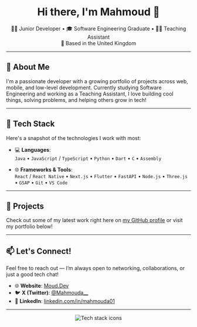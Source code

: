 <h1 align="center">Hi there, I'm Mahmoud 👋</h1>

<p align="center">
  🧑‍💻 Junior Developer • 🎓 Software Engineering Graduate • 👨‍🏫 Teaching Assistant<br/>
  📍 Based in the United Kingdom
</p>

---

## 🚀 About Me

I'm a passionate developer with a growing portfolio of projects across web, mobile, and low-level development. Currently studying Software Engineering and working as a Teaching Assistant, I love building cool things, solving problems, and helping others grow in tech!

---

## 🧠 Tech Stack

Here's a snapshot of the technologies I work with most:

- 💻 **Languages**:  
  `Java` • `JavaScript` / `TypeScript` • `Python` • `Dart` • `C` • `Assembly`

- 🌐 **Frameworks & Tools**:  
  `React` / `React Native` • `Next.js` • `Flutter` • `FastAPI` • `Node.js` • `Three.js` • `GSAP` • `Git` • `VS Code`

---

## 📂 Projects

Check out some of my latest work right here on [my GitHub profile](https://github.com/yourusername) or visit my portfolio below!

---

## 📫 Let's Connect!

Feel free to reach out — I’m always open to networking, collaborations, or just a good tech chat!

- 🌐 **Website**: [Moud.Dev](https://moud.dev)
- 🐦 **X (Twitter)**: [@Mahmouda__](https://x.com/Mahmouda__)
- 💼 **LinkedIn**: [linkedin.com/in/mahmouda01](https://linkedin.com/in/mahmouda01)

---

<p align="center">
  <img src="https://skillicons.dev/icons?i=java,js,ts,py,fastapi,react,nextjs,flutter,dart,threejs,c,vscode,git" alt="Tech stack icons" />
</p>



<!--
**Mahmoud-Git123/Mahmoud-Git123** is a ✨ _special_ ✨ repository because its `README.md` (this file) appears on your GitHub profile.

Here are some ideas to get you started:

- 🔭 I’m currently working on ...
- 🌱 I’m currently learning ...
- 👯 I’m looking to collaborate on ...
- 🤔 I’m looking for help with ...
- 💬 Ask me about ...
- 📫 How to reach me: ...
- 😄 Pronouns: ...
- ⚡ Fun fact: ...
-->
